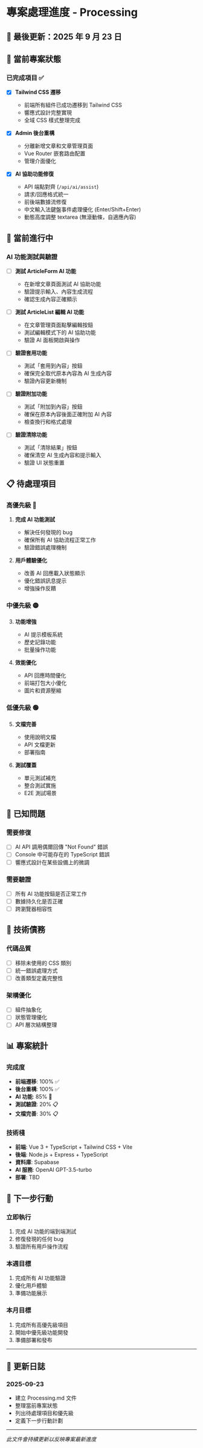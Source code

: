 # 專案處理進度 - Processing

## 📅 最後更新：2025 年 9 月 23 日

## 🎯 當前專案狀態

### 已完成項目 ✅

- [x] **Tailwind CSS 遷移**

  - 前端所有組件已成功遷移到 Tailwind CSS
  - 響應式設計完整實現
  - 全域 CSS 樣式整理完成

- [x] **Admin 後台重構**

  - 分離新增文章和文章管理頁面
  - Vue Router 嵌套路由配置
  - 管理介面優化

- [x] **AI 協助功能修復**
  - API 端點對齊 (`/api/ai/assist`)
  - 請求/回應格式統一
  - 前後端數據流修復
  - 中文輸入法鍵盤事件處理優化 (Enter/Shift+Enter)
  - 動態高度調整 textarea (無滾動條，自適應內容)

## 🔄 當前進行中

### AI 功能測試與驗證

- [ ] **測試 ArticleForm AI 功能**

  - 在新增文章頁面測試 AI 協助功能
  - 驗證提示輸入、內容生成流程
  - 確認生成內容正確顯示

- [ ] **測試 ArticleList 編輯 AI 功能**

  - 在文章管理頁面點擊編輯按鈕
  - 測試編輯模式下的 AI 協助功能
  - 驗證 AI 面板開啟與操作

- [ ] **驗證套用功能**

  - 測試「套用到內容」按鈕
  - 確保完全取代原本內容為 AI 生成內容
  - 驗證內容更新機制

- [ ] **驗證附加功能**

  - 測試「附加到內容」按鈕
  - 確保在原本內容後面正確附加 AI 內容
  - 檢查換行和格式處理

- [ ] **驗證清除功能**
  - 測試「清除結果」按鈕
  - 確保清空 AI 生成內容和提示輸入
  - 驗證 UI 狀態重置

## 📋 待處理項目

### 高優先級 🔴

1. **完成 AI 功能測試**

   - 解決任何發現的 bug
   - 確保所有 AI 協助流程正常工作
   - 驗證錯誤處理機制

2. **用戶體驗優化**
   - 改善 AI 回應載入狀態顯示
   - 優化錯誤訊息提示
   - 增強操作反饋

### 中優先級 🟡

3. **功能增強**

   - AI 提示模板系統
   - 歷史記錄功能
   - 批量操作功能

4. **效能優化**
   - API 回應時間優化
   - 前端打包大小優化
   - 圖片和資源壓縮

### 低優先級 🟢

5. **文檔完善**

   - 使用說明文檔
   - API 文檔更新
   - 部署指南

6. **測試覆蓋**
   - 單元測試補充
   - 整合測試實施
   - E2E 測試場景

## 🐛 已知問題

### 需要修復

- [ ] AI API 調用偶爾回傳 "Not Found" 錯誤
- [ ] Console 中可能存在的 TypeScript 錯誤
- [ ] 響應式設計在某些設備上的微調

### 需要驗證

- [ ] 所有 AI 功能按鈕是否正常工作
- [ ] 數據持久化是否正確
- [ ] 跨瀏覽器相容性

## 🔧 技術債務

### 代碼品質

- [ ] 移除未使用的 CSS 類別
- [ ] 統一錯誤處理方式
- [ ] 改善類型定義完整性

### 架構優化

- [ ] 組件抽象化
- [ ] 狀態管理優化
- [ ] API 層次結構整理

## 📊 專案統計

### 完成度

- **前端遷移**: 100% ✅
- **後台重構**: 100% ✅
- **AI 功能**: 85% 🔄
- **測試驗證**: 20% 📋
- **文檔完善**: 30% 📋

### 技術棧

- **前端**: Vue 3 + TypeScript + Tailwind CSS + Vite
- **後端**: Node.js + Express + TypeScript
- **資料庫**: Supabase
- **AI 服務**: OpenAI GPT-3.5-turbo
- **部署**: TBD

## 🎯 下一步行動

### 立即執行

1. 完成 AI 功能的端到端測試
2. 修復發現的任何 bug
3. 驗證所有用戶操作流程

### 本週目標

1. 完成所有 AI 功能驗證
2. 優化用戶體驗
3. 準備功能展示

### 本月目標

1. 完成所有高優先級項目
2. 開始中優先級功能開發
3. 準備部署和發布

---

## 📝 更新日誌

### 2025-09-23

- 建立 Processing.md 文件
- 整理當前專案狀態
- 列出待處理項目和優先級
- 定義下一步行動計劃

---

_此文件會持續更新以反映專案最新進度_
